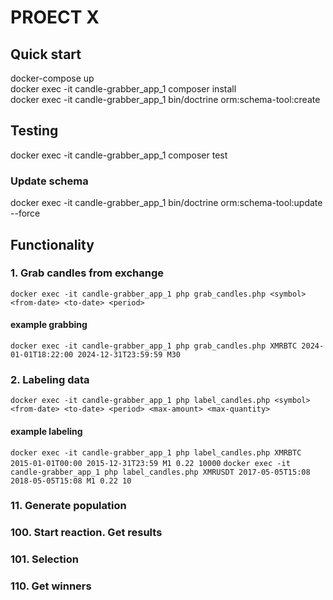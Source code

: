 
# PROECT X

## Quick start

docker-compose up  
docker exec -it candle-grabber_app_1 composer install  
docker exec -it candle-grabber_app_1 bin/doctrine orm:schema-tool:create  

## Testing

docker exec -it candle-grabber_app_1 composer test  

### Update schema

docker exec -it candle-grabber_app_1 bin/doctrine orm:schema-tool:update --force  

## Functionality

### 1. Grab candles from exchange

`docker exec -it candle-grabber_app_1 php grab_candles.php <symbol> <from-date> <to-date> <period>`

#### example grabbing

`docker exec -it candle-grabber_app_1 php grab_candles.php XMRBTC 2024-01-01T18:22:00 2024-12-31T23:59:59 M30`

### 2. Labeling data

`docker exec -it candle-grabber_app_1 php label_candles.php <symbol> <from-date> <to-date> <period> <max-amount> <max-quantity>`

#### example labeling

`docker exec -it candle-grabber_app_1 php label_candles.php XMRBTC 2015-01-01T00:00 2015-12-31T23:59 M1 0.22 10000`
`docker exec -it candle-grabber_app_1 php label_candles.php XMRUSDT 2017-05-05T15:08 2018-05-05T15:08 M1 0.22 10`

### 11. Generate population

### 100. Start reaction. Get results

### 101. Selection

### 110. Get winners
